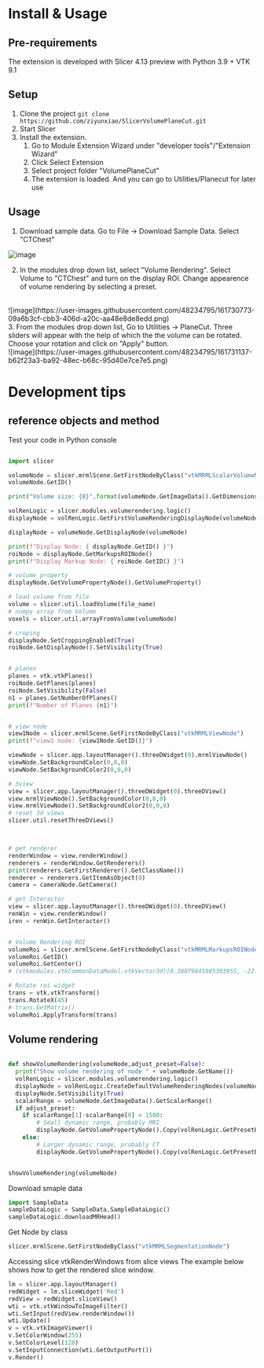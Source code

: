 # Install & Usage

## Pre-requirements 
The extension is developed with Slicer 4.13 preview with Python 3.9 + VTK 9.1

## Setup
1. Clone the project  `git clone https://github.com/ziyunxiao/SlicerVolumePlaneCut.git`
2. Start Slicer
3. Install the extension. 
   1. Go to Module Extension Wizard under "developer tools"/"Extension Wizard"
   2. Click Select Extension
   3. Select project folder "VolumePlaneCut"
   4. The extension is loaded. And you can go to Utilities/Planecut for later use

## Usage
1. Download sample data. Go to File -> Download Sample Data. Select "CTChest"

![image](https://user-images.githubusercontent.com/48234795/161730252-09357987-5c0f-465d-89dd-4bf73da5dce5.png)

2. In the modules drop down list, select "Volume Rendering". Select Volume to "CTChest" and turn on the display ROI. Change appearence of volume rendering by selecting a preset.
<br>
![image](https://user-images.githubusercontent.com/48234795/161730773-09a6b3cf-cbb3-406d-a20c-aa48e8de8edd.png)
<br>
3. From the modules drop down list, Go to Utilities -> PlaneCut. Three sliders will appear with the help of which the the volume can be rotated. Choose your rotation and click on "Apply" button.
<br>
![image](https://user-images.githubusercontent.com/48234795/161731137-b62f23a3-ba92-48ec-b68c-95d40e7ce7e5.png)

<br>

# Development tips
## reference objects and method

Test your code in Python console
```py

import slicer

volumeNode = slicer.mrmlScene.GetFirstNodeByClass("vtkMRMLScalarVolumeNode")
volumeNode.GetID()

print("Volume size: {0}".format(volumeNode.GetImageData().GetDimensions()))

volRenLogic = slicer.modules.volumerendering.logic()
displayNode = volRenLogic.GetFirstVolumeRenderingDisplayNode(volumeNode)

displayNode = volumeNode.GetDisplayNode(volumeNode)

print(f"Display Node: { displayNode.GetID() }")
roiNode = displayNode.GetMarkupsROINode()
print(f"Display Markup Node: { roiNode.GetID() }")

# volume property
displayNode.GetVolumePropertyNode().GetVolumeProperty()

# load volume from file
volume = slicer.util.loadVolume(file_name)
# numpy array from Volume
voxels = slicer.util.arrayFromVolume(volumeNode)

# croping
displayNode.SetCroppingEnabled(True)
roiNode.GetDisplayNode().SetVisibility(True)


# planes
planes = vtk.vtkPlanes()
roiNode.GetPlanes(planes)
roiNode.SetVisibility(False)
n1 = planes.GetNumberOfPlanes()
print(f"Number of Planes {n1}")


# view node
view1Node = slicer.mrmlScene.GetFirstNodeByClass("vtkMRMLViewNode")
print(f"view1 node: {view1Node.GetID()}")

viewNode = slicer.app.layoutManager().threeDWidget(0).mrmlViewNode()
viewNode.SetBackgroundColor(0,0,0)
viewNode.SetBackgroundColor2(0,0,0)

# 3view
view = slicer.app.layoutManager().threeDWidget(0).threeDView()
view.mrmlViewNode().SetBackgroundColor(0,0,0)
view.mrmlViewNode().SetBackgroundColor2(0,0,0)
# reset 3d views
slicer.util.resetThreeDViews()



# get renderer
renderWindow = view.renderWindow()
renderers = renderWindow.GetRenderers()
print(renderers.GetFirstRenderer().GetClassName())
renderer = renderers.GetItemAsObject(0)
camera = cameraNode.GetCamera()

# get Interactor
view = slicer.app.layoutManager().threeDWidget(0).threeDView()
renWin = view.renderWindow()
iren = renWin.GetInteractor()


# Volume Rendering ROI
volumeRoi = slicer.mrmlScene.GetFirstNodeByClass("vtkMRMLMarkupsROINode")
volumeRoi.GetID()
volumeRoi.GetCenter()
# (vtkmodules.vtkCommonDataModel.vtkVector3d)[0.38079845905303955, -22.919204711914062, -175.25]

# Rotate roi widget
trans = vtk.vtkTransform()
trans.RotateX(45)
# trans.GetMatrix()
volumeRoi.ApplyTransform(trans)

```
## Volume rendering

```py

def showVolumeRendering(volumeNode,adjust_preset=False):
  print("Show volume rendering of node " + volumeNode.GetName())
  volRenLogic = slicer.modules.volumerendering.logic()
  displayNode = volRenLogic.CreateDefaultVolumeRenderingNodes(volumeNode)
  displayNode.SetVisibility(True)
  scalarRange = volumeNode.GetImageData().GetScalarRange()
  if adjust_preset:
    if scalarRange[1]-scalarRange[0] < 1500:
        # Small dynamic range, probably MRI
        displayNode.GetVolumePropertyNode().Copy(volRenLogic.GetPresetByName("MR-Default"))
    else:
        # Larger dynamic range, probably CT
        displayNode.GetVolumePropertyNode().Copy(volRenLogic.GetPresetByName("CT-Chest-Contrast-Enhanced"))


showVolumeRendering(volumeNode)

```

Download smaple data
```py
import SampleData
sampleDataLogic = SampleData.SampleDataLogic()
sampleDataLogic.downloadMRHead()
```

Get Node by class
```py
slicer.mrmlScene.GetFirstNodeByClass("vtkMRMLSegmentationNode")
```

Accessing slice vtkRenderWindows from slice views
The example below shows how to get the rendered slice window.

```py
lm = slicer.app.layoutManager()
redWidget = lm.sliceWidget('Red')
redView = redWidget.sliceView()
wti = vtk.vtkWindowToImageFilter()
wti.SetInput(redView.renderWindow())
wti.Update()
v = vtk.vtkImageViewer()
v.SetColorWindow(255)
v.SetColorLevel(128)
v.SetInputConnection(wti.GetOutputPort())
v.Render()
```
